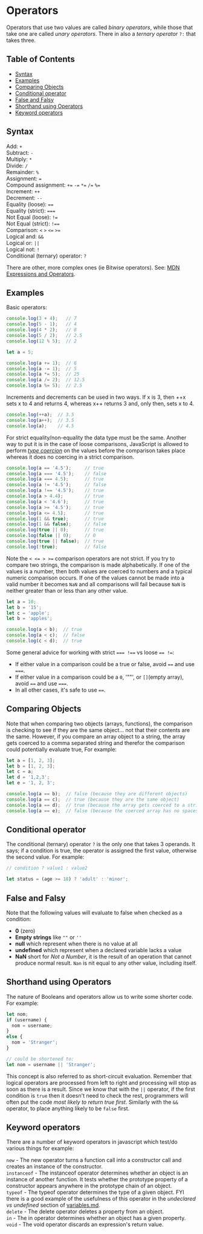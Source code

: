 # Operators


Operators that use two values are called *binary operators*, while those that take one are called *unary operators*. There in also a *ternary operator* `?:` that takes three.

## Table of Contents

<!-- toc -->

- [Syntax](#syntax)
- [Examples](#examples)
- [Comparing Objects](#comparing-objects)
- [Conditional operator](#conditional-operator)
- [False and Falsy](#false-and-falsy)
- [Shorthand using Operators](#shorthand-using-operators)
- [Keyword operators](#keyword-operators)

<!-- tocstop -->

## Syntax

Add: `+`  
Subtract: `-`  
Multiply: `*`  
Divide: `/`  
Remainder: `%`  
Assignment: `=`  
Compound assignment: `+=` `-=` `*=` `/=` `%=`  
Increment: `++`  
Decrement: `--`  
Equality (loose): `==`  
Equality (strict): `===`  
Not Equal (loose): `!=`  
Not Equal (strict): `!==`  
Comparison: `<` `>` `<=` `>=`  
Logical and: `&&`  
Logical or: `||`  
Logical not: `!`  
Conditional (ternary) operator: `?`  

There are other, more complex ones (ie Bitwise operators). See: [MDN Expressions and Operators](https://developer.mozilla.org/en-US/docs/Web/JavaScript/Guide/Expressions_and_Operators).

## Examples

Basic operators:

```javascript
console.log(3 + 4);   // 7
console.log(5 - 1);   // 4
console.log(4 * 2);   // 8
console.log(5 / 2);   // 2.5
console.log(12 % 5);  // 2

let a = 5;

console.log(a += 1);  // 6
console.log(a -= 1);  // 5
console.log(a *= 5);  // 25
console.log(a /= 2);  // 12.5
console.log(a %= 5);  // 2.5
```

Increments and decrements can be used in two ways. If x is 3, then ++x sets x to 4 and returns 4, whereas x++ returns 3 and, only then, sets x to 4.

```javascript
console.log(++a);  // 3.5
console.log(a++);  // 3.5
console.log(a);    // 4.5
```

For strict equality/non-equality the data type must be the same. Another way to put it is in the case of loose comparisons, JavaScript is allowed to perform *[type coercion](https://developer.mozilla.org/en-US/docs/Web/JavaScript/Equality_comparisons_and_sameness)* on the values before the comparison takes place whereas it does no coercing in a strict comparison.

```javascript
console.log(a == '4.5');     // true
console.log(a === '4.5');    // false
console.log(a === 4.5);      // true
console.log(a != '4.5');     // false
console.log(a !== '4.5');    // true
console.log(a > 4.4);        // true
console.log(a < '4.6');      // true
console.log(a >= '4.5');     // true
console.log(a <= 4.5);       // true
console.log(1 && true);      // true
console.log(1 && false);     // false
console.log(true || 0);      // true
console.log(false || 0);     // 0
console.log(true || false);  // true
console.log(!true);          // false
```

Note the `< <= > >=` comparison operators are not strict. If you try to compare two strings, the comparison is made alphabetically. If one of the values is a number, then both values are coerced to numbers and a typical numeric comparison occurs. If one of the values cannot be made into a valid number it becomes `NaN` and all comparisons will fail because `NaN` is neither greater than or less than any other value.

```javascript
let a = 10;
let b = '15';
let c = 'apple';
let b = 'apples';

console.log(a < b);  // true
console.log(a < c);  // false
console.log(c < d);  // true
```

Some general advice for working with strict `=== !==` vs loose `== !=`:

- If either value in a comparison could be a true or false, avoid `==` and use `===`.
- If either value in a comparison could be a `0`, '""', or `[]`(empty array), avoid `==` and use `===`.
- In all other cases, it's safe to use `==`.


## Comparing Objects

Note that when comparing two objects (arrays, functions), the comparison is checking to see if they are the same object... not that their contents are the same. However, if you compare an array object to a string, the array gets coerced to a comma separated string and therefor the comparison could potentially evaluate true, For example:

```javascript
let a = [1, 2, 3];
let b = [1, 2, 3];
let c = a;
let d = '1,2,3';
let e = '1, 2, 3';

console.log(a == b);  // false (because they are different objects)
console.log(a == c);  // true (because they are the same object)
console.log(a == d);  // true (because the array gets coerced to a string)
console.log(a == e);  // false (because the coerced array has no spaces)

```

## Conditional operator

The conditional (ternary) operator `?` is the only one that takes 3 operands. It says; if a condition is true, the operator is assigned the first value, otherwise the second value. For example:

```javascript
// condition ? value1 : value2

let status = (age >= 18) ? 'adult' : 'minor';
```


## False and Falsy

Note that the following values will evaluate to false when checked as a condition:

- **0** (zero)
- **Empty strings** like `""` or `''`
- **null** which represent when there is no value at all
- **undefined** which represent when a declared variable lacks a value
- **NaN** short for *Not a Number*, it is the result of an operation that cannot produce normal result. `Nan` is nit equal to any other value, including itself.


## Shorthand using Operators

The nature of Booleans and operators allow us to write some shorter code. For example:

```javascript
let nom;
if (username) {
  nom = username;
}
else {
  nom = 'Stranger';
}

// could be shortened to:
let nom = username || 'Stranger';
```

This concept is also referred to as short-circuit evaluation. Remember that logical operators are processed from left to right and processing will stop as soon as there is a result. Since we know that with the `||` operator, if the first condition is `true` then it doesn't need to check the rest, programmers will often put the code *most likely to return true first*. Similarly with the `&&` operator, to place anything likely to be `false` first.

## Keyword operators

There are a number of keyword operators in javascript which test/do various things for example:

`new` - The new operator turns a function call into a constructor call and creates an instance of the constructor.  
`instanceof` -  The instanceof operator determines whether an object is an instance of another function. It tests whether the prototype property of a constructor appears anywhere in the prototype chain of an object.  
`typeof` - The typeof operator determines the type of a given object. FYI there is a good example of the usefulness of this operator in the *undeclared vs undefined* section of [variables.md](variables.md#undeclared-vs-undefined).  
`delete` - The delete operator deletes a property from an object.  
`in` - The in operator determines whether an object has a given property.  
`void` - The void operator discards an expression's return value.
